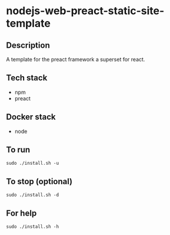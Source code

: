 # nodejs-web-preact-static-site-template

## Description
A template for the preact framework a superset for react.

## Tech stack
- npm
- preact

## Docker stack
- node

## To run
`sudo ./install.sh -u`

## To stop (optional)
`sudo ./install.sh -d`

## For help
`sudo ./install.sh -h`

